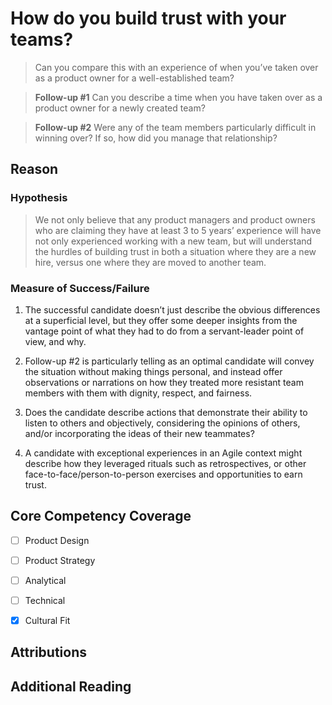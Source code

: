 How do you build trust with your teams?
=======================================

> Can you compare this with an experience of when you’ve taken over
as a product owner for a well-established team?

> **Follow-up #1** Can you describe a time when you have taken
over as a product owner for a newly created team?

> **Follow-up #2** Were any of the team members particularly
difficult in winning over? If so, how did you manage that relationship?

Reason
------

### Hypothesis

> We not only believe that any product managers and product owners
> who are claiming they have at least 3 to 5 years’ experience will have
> not only experienced working with a new team, but will understand the
> hurdles of building trust in both a situation where they are a new
> hire, versus one where they are moved to another team.

### Measure of Success/Failure

1.  The successful candidate doesn’t just describe the obvious
    differences at a superficial level, but they offer some deeper
    insights from the vantage point of what they had to do from a
    servant-leader point of view, and why.

2.  Follow-up \#2 is particularly telling as an optimal candidate will
    convey the situation without making things personal, and instead
    offer observations or narrations on how they treated more resistant
    team members with them with dignity, respect, and fairness.

3.  Does the candidate describe actions that demonstrate their ability
    to listen to others and objectively, considering the opinions of
    others, and/or incorporating the ideas of their new teammates?

4.  A candidate with exceptional experiences in an Agile context might
    describe how they leveraged rituals such as retrospectives, or other
    face-to-face/person-to-person exercises and opportunities to earn
    trust.

Core Competency Coverage
-------------

- [ ] Product Design
- [ ] Product Strategy
- [ ] Analytical
- [ ] Technical
- [x] Cultural Fit


Attributions 
-------------

Additional Reading 
-------------------

